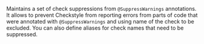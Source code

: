 Maintains a set of check suppressions from `@SuppressWarnings`
annotations. It allows to prevent Checkstyle from reporting errors from
parts of code that were annotated with `@SuppressWarnings` and using
name of the check to be excluded. You can also define aliases for check
names that need to be suppressed.
